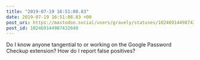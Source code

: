 ```yaml
---
title: "2019-07-19 16:51:08.83"
date: 2019-07-19 16:51:08.83 +00
post_uri: https://mastodon.social/users/gravely/statuses/102469144987432840
post_id: 102469144987432840
---
```

Do I know anyone tangential to or working on the Google Password Checkup extension? How do I report false positives?


